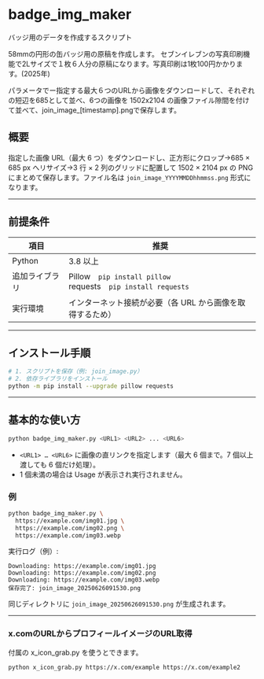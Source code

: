 # badge_img_maker

バッジ用のデータを作成するスクリプト

58mmの円形の缶バッジ用の原稿を作成します。
セブンイレブンの写真印刷機能で2Lサイズで１枚６人分の原稿になります。写真印刷は1枚100円かかります。(2025年)

パラメータでー指定する最大６つのURLから画像をダウンロードして、それぞれの短辺を685として並べ、6つの画像を 1502x2104 の画像ファイル隙間を付けて並べて、join_image_[timestamp].pngで保存します。

## 概要

指定した画像 URL（最大 6 つ）をダウンロードし、正方形にクロップ→685 × 685 px へリサイズ→3 行 × 2 列のグリッドに配置して 1502 × 2104 px の PNG にまとめて保存します。ファイル名は `join_image_YYYYMMDDhhmmss.png` 形式になります。

---

## 前提条件

| 項目      | 推奨                                                               |
| ------- | ---------------------------------------------------------------- |
| Python  | 3.8 以上                                                           |
| 追加ライブラリ | Pillow `pip install pillow` <br> requests `pip install requests` |
| 実行環境    | インターネット接続が必要（各 URL から画像を取得するため）                                  |

---

## インストール手順

```bash
# 1. スクリプトを保存（例: join_image.py）
# 2. 依存ライブラリをインストール
python -m pip install --upgrade pillow requests
```

---

## 基本的な使い方

```bash
python badge_img_maker.py <URL1> <URL2> ... <URL6>
```

* `<URL1> … <URL6>` に画像の直リンクを指定します（最大 6 個まで。7 個以上渡しても 6 個だけ処理）。
* 1 個未満の場合は Usage が表示され実行されません。

### 例

```bash
python badge_img_maker.py \
  https://example.com/img01.jpg \
  https://example.com/img02.png \
  https://example.com/img03.webp
```

実行ログ（例）:

```
Downloading: https://example.com/img01.jpg
Downloading: https://example.com/img02.png
Downloading: https://example.com/img03.webp
保存完了: join_image_20250626091530.png
```
同じディレクトリに `join_image_20250626091530.png` が生成されます。

---

### x.comのURLからプロフィールイメージのURL取得

付属の x_icon_grab.py を使うとできます。
```bash
python x_icon_grab.py https://x.com/example https://x.com/example2
```


